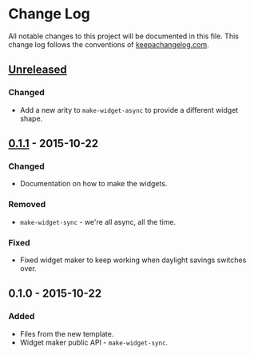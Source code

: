 # Change Log
All notable changes to this project will be documented in this file. This change log follows the conventions of [keepachangelog.com](http://keepachangelog.com/).

## [Unreleased][unreleased]
### Changed
- Add a new arity to `make-widget-async` to provide a different widget shape.

## [0.1.1] - 2015-10-22
### Changed
- Documentation on how to make the widgets.

### Removed
- `make-widget-sync` - we're all async, all the time.

### Fixed
- Fixed widget maker to keep working when daylight savings switches over.

## 0.1.0 - 2015-10-22
### Added
- Files from the new template.
- Widget maker public API - `make-widget-sync`.

[unreleased]: https://github.com/your-name/photon-config/compare/0.1.1...HEAD
[0.1.1]: https://github.com/your-name/photon-config/compare/0.1.0...0.1.1
